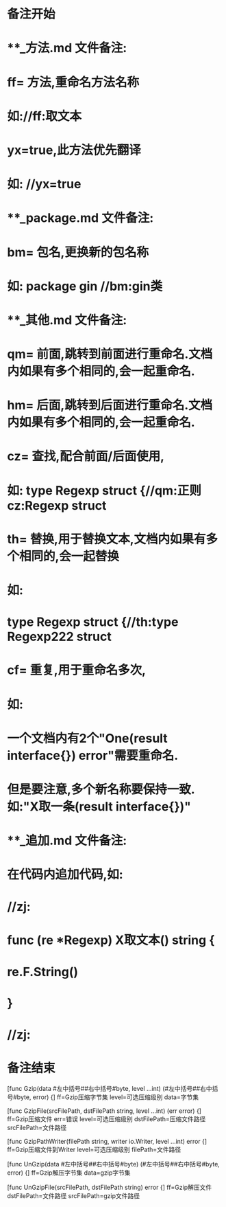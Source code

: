 # 备注开始
# **_方法.md 文件备注:
# ff= 方法,重命名方法名称
# 如://ff:取文本
#
# yx=true,此方法优先翻译
# 如: //yx=true


# **_package.md 文件备注:
# bm= 包名,更换新的包名称 
# 如: package gin //bm:gin类


# **_其他.md 文件备注:
# qm= 前面,跳转到前面进行重命名.文档内如果有多个相同的,会一起重命名.
# hm= 后面,跳转到后面进行重命名.文档内如果有多个相同的,会一起重命名.
# cz= 查找,配合前面/后面使用,
# 如: type Regexp struct {//qm:正则 cz:Regexp struct
#
# th= 替换,用于替换文本,文档内如果有多个相同的,会一起替换
# 如:
# type Regexp struct {//th:type Regexp222 struct
#
# cf= 重复,用于重命名多次,
# 如: 
# 一个文档内有2个"One(result interface{}) error"需要重命名.
# 但是要注意,多个新名称要保持一致. 如:"X取一条(result interface{})"


# **_追加.md 文件备注:
# 在代码内追加代码,如:
# //zj:
# func (re *Regexp) X取文本() string { 
#    re.F.String()
# }
# //zj:
# 备注结束

[func Gzip(data #左中括号##右中括号#byte, level ...int) (#左中括号##右中括号#byte, error) {]
ff=Gzip压缩字节集
level=可选压缩级别
data=字节集

[func GzipFile(srcFilePath, dstFilePath string, level ...int) (err error) {]
ff=Gzip压缩文件
err=错误
level=可选压缩级别
dstFilePath=压缩文件路径
srcFilePath=文件路径

[func GzipPathWriter(filePath string, writer io.Writer, level ...int) error {]
ff=Gzip压缩文件到Writer
level=可选压缩级别
filePath=文件路径

[func UnGzip(data #左中括号##右中括号#byte) (#左中括号##右中括号#byte, error) {]
ff=Gzip解压字节集
data=gzip字节集

[func UnGzipFile(srcFilePath, dstFilePath string) error {]
ff=Gzip解压文件
dstFilePath=文件路径
srcFilePath=gzip文件路径
